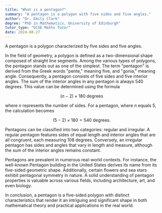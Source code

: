 ```yaml
---
title: "What is a pentagon?"
summary: "A pentagon is a polygon with five sides and five angles."
author: "Dr. Emily Clark"
degree: "PhD in Mathematics, University of Edinburgh"
tutor_type: "GCSE Maths Tutor"
date: 2024-08-27
---
```


A pentagon is a polygon characterized by five sides and five angles.

In the field of geometry, a polygon is defined as a two-dimensional shape composed of straight line segments. Among the various types of polygons, the pentagon stands out as one of the simplest. The term "pentagon" is derived from the Greek words "pente," meaning five, and "gonia," meaning angle. Consequently, a pentagon consists of five sides and five interior angles. The sum of the interior angles in any pentagon is always $540$ degrees. This value can be determined using the formula 

$$
(n-2) \times 180 \text{ degrees}
$$ 

where $n$ represents the number of sides. For a pentagon, where $n$ equals $5$, the calculation becomes 

$$
(5-2) \times 180 = 540 \text{ degrees}.
$$

Pentagons can be classified into two categories: regular and irregular. A regular pentagon features sides of equal length and interior angles that are all congruent, each measuring $108$ degrees. Conversely, an irregular pentagon has sides and angles that vary in length and measure, although the sum of the interior angles remains constant.

Pentagons are prevalent in numerous real-world contexts. For instance, the well-known Pentagon building in the United States derives its name from its five-sided geometric shape. Additionally, certain flowers and sea stars exhibit pentagonal symmetry in nature. A solid understanding of pentagon properties is valuable across various fields, including architecture, art, and even biology.

In conclusion, a pentagon is a five-sided polygon with distinct characteristics that render it an intriguing and significant shape in both mathematical theory and practical applications in the real world.
    